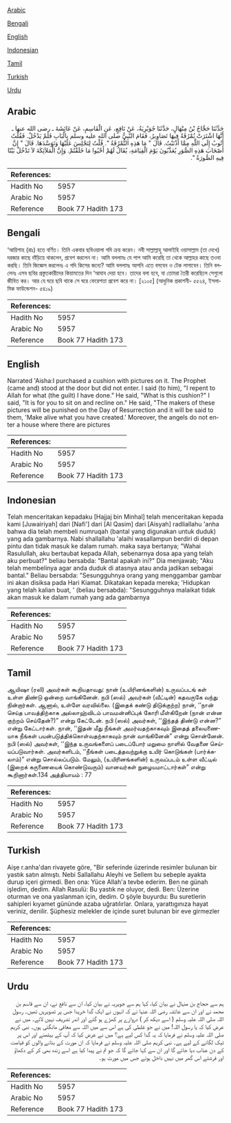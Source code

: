 [Arabic](#arabic)

[Bengali](#bengali)

[English](#english)

[Indonesian](#indonesian)

[Tamil](#tamil)

[Turkish](#turkish)

[Urdu](#urdu)

## Arabic


<div dir="rtl" lang="ar" style={{fontSize:'larger',backgroundColor:'#f8f9fa',padding:20}}>
حَدَّثَنَا حَجَّاجُ بْنُ مِنْهَالٍ، حَدَّثَنَا جُوَيْرِيَةُ، عَنْ نَافِعٍ، عَنِ الْقَاسِمِ، عَنْ عَائِشَةَ ـ رضى الله عنها ـ أَنَّهَا اشْتَرَتْ نُمْرُقَةً فِيهَا تَصَاوِيرُ، فَقَامَ النَّبِيُّ صلى الله عليه وسلم بِالْبَابِ فَلَمْ يَدْخُلْ‏.‏ فَقُلْتُ أَتُوبُ إِلَى اللَّهِ مِمَّا أَذْنَبْتُ‏.‏ قَالَ ‏"‏ مَا هَذِهِ النُّمْرُقَةُ ‏"‏‏.‏ قُلْتُ لِتَجْلِسَ عَلَيْهَا وَتَوَسَّدَهَا‏.‏ قَالَ ‏"‏ إِنَّ أَصْحَابَ هَذِهِ الصُّوَرِ يُعَذَّبُونَ يَوْمَ الْقِيَامَةِ، يُقَالُ لَهُمْ أَحْيُوا مَا خَلَقْتُمْ‏.‏ وَإِنَّ الْمَلاَئِكَةَ لاَ تَدْخُلُ بَيْتًا فِيهِ الصُّورَةُ ‏"‏‏.‏
</div>
<div style={{backgroundColor:'#f8f9fa',padding:20, marginBottom: 10}}><table> <thead> <tr> <th>References:</th> <th></th> </tr> </thead> <tbody><tr><td>Hadith No</td><td>5957</td></tr><tr><td>Arabic No</td><td>5957</td></tr><tr><td>Reference</td><td>Book 77 Hadith 173</td></tr></tbody></table></div>

## Bengali


<div dir="ltr" lang="bn" style={{fontSize:'larger',backgroundColor:'#f8f9fa',padding:20}}>
‘আয়িশাহ (রাঃ) হতে বর্ণিত। তিনি একবার ছবিওয়ালা গদি ক্রয় করেন। নবী সাল্লাল্লাহু আলাইহি ওয়াসাল্লাম (তা দেখে) দরজার কাছে দাঁড়িয়ে থাকলেন, প্রবেশ করলেন না। আমি বললামঃ যে পাপ আমি করেছি তা থেকে আল্লাহর কাছে তওবা করছি। তিনি জিজ্ঞেস করলেনঃ এ গদি কিসের জন্যে? আমি বললামঃ আপনি এতে বসবেন ও টেক লাগাবেন। তিনি বললেনঃ এসব ছবির প্রস্তুতকারীদের কিয়ামতের দিন ‘আযাব দেয়া হবে। তাদের বলা হবে, যা তোমরা তৈরী করেছিলে সেগুলো জীবিত কর। আর যে ঘরে ছবি থাকে সে ঘরে ফেরেশতা প্রবেশ করে না। [২১০৫] (আধুনিক প্রকাশনী- ৫৫২৪, ইসলামিক ফাউন্ডেশন- ৫৪১৯)
</div>
<div style={{backgroundColor:'#f8f9fa',padding:20, marginBottom: 10}}><table> <thead> <tr> <th>References:</th> <th></th> </tr> </thead> <tbody><tr><td>Hadith No</td><td>5957</td></tr><tr><td>Arabic No</td><td>5957</td></tr><tr><td>Reference</td><td>Book 77 Hadith 173</td></tr></tbody></table></div>

## English


<div dir="ltr" lang="en" style={{fontSize:'larger',backgroundColor:'#f8f9fa',padding:20}}>
Narrated 'Aisha:I purchased a cushion with pictures on it. The Prophet (came and) stood at the door but did not enter. I said (to him), "I repent to Allah for what (the guilt) I have done." He said, "What is this cushion?" I said, "It is for you to sit on and recline on." He said, "The makers of these pictures will be punished on the Day of Resurrection and it will be said to them, 'Make alive what you have created.' Moreover, the angels do not enter a house where there are pictures
</div>
<div style={{backgroundColor:'#f8f9fa',padding:20, marginBottom: 10}}><table> <thead> <tr> <th>References:</th> <th></th> </tr> </thead> <tbody><tr><td>Hadith No</td><td>5957</td></tr><tr><td>Arabic No</td><td>5957</td></tr><tr><td>Reference</td><td>Book 77 Hadith 173</td></tr></tbody></table></div>

## Indonesian


<div dir="ltr" lang="id" style={{fontSize:'larger',backgroundColor:'#f8f9fa',padding:20}}>
Telah menceritakan kepadaku [Hajjaj bin Minhal] telah menceritakan kepada kami [Juwairiyah] dari [Nafi'] dari [Al Qasim] dari [Aisyah] radliallahu 'anha bahwa dia telah membeli numruqah (bantal yang digunakan untuk duduk) yang ada gambarnya. Nabi shallallahu 'alaihi wasallampun berdiri di depan pintu dan tidak masuk ke dalam rumah. maka saya bertanya; "Wahai Rasulullah, aku bertaubat kepada Allah, sebenarnya dosa apa yang telah aku perbuat?" beliau bersabda: "Bantal apakah ini?" Dia menjawab; "Aku telah membelinya agar anda duduk di atasnya atau anda jadikan sebagai bantal." Beliau bersabda: "Sesungguhnya orang yang menggambar gambar ini akan disiksa pada Hari Kiamat. Dikatakan kepada mereka; 'Hidupkan yang telah kalian buat, ' (beliau bersabda): "Sesungguhnya malaikat tidak akan masuk ke dalam rumah yang ada gambarnya
</div>
<div style={{backgroundColor:'#f8f9fa',padding:20, marginBottom: 10}}><table> <thead> <tr> <th>References:</th> <th></th> </tr> </thead> <tbody><tr><td>Hadith No</td><td>5957</td></tr><tr><td>Arabic No</td><td>5957</td></tr><tr><td>Reference</td><td>Book 77 Hadith 173</td></tr></tbody></table></div>

## Tamil


<div dir="ltr" lang="ta" style={{fontSize:'larger',backgroundColor:'#f8f9fa',padding:20}}>
ஆயிஷா (ரலி) அவர்கள் கூறியதாவது: நான் (உயிரினங்களின்) உருவப்படங் கள் உள்ள திண்டு ஒன்றை வாங்கினேன். நபி (ஸல்) அவர்கள் (வீட்டின்) கதவருகே வந்து நின்றார்கள். ஆனால், உள்ளே வரவில்லை. (இதைக் கண்டு திடுக்குற்ற) நான், ‘‘நான் செய்த பாவத்திற்காக அல்லாஹ்விடம் பாவமன்னிப்புக் கோரி மீள்கிறேன் (நான் என்ன குற்றம் செய்தேன்?)” என்று கேட்டேன். நபி (ஸல்) அவர்கள், ‘‘இந்தத் திண்டு என்ன?” என்று கேட்டார்கள். நான், ‘‘இதன் மீது நீங்கள் அமர்வதற்காகவும் இதைத் தலையணையாக நீங்கள் பயன்படுத்திக்கொள்வதற்காகவும் நான் வாங்கினேன்” என்று சொன்னேன். நபி (ஸல்) அவர்கள், ‘‘இந்த உருவங்களைப் படைப்போர் மறுமை நாளில் வேதனை செய்யப்படுவார்கள். அவர்களிடம், ‘‘நீங்கள் படைத்தவற்றுக்கு உயிர் கொடுங்கள் (பார்க்கலாம்)” என்று சொல்லப்படும். மேலும், (உயிரினங்களின்) உருவப்படம் உள்ள வீட்டில் (இறைக் கருணையைக் கொண்டுவரும்) வானவர்கள் நுழையமாட்டார்கள்” என்று கூறினார்கள்.134 அத்தியாயம் : 77
</div>
<div style={{backgroundColor:'#f8f9fa',padding:20, marginBottom: 10}}><table> <thead> <tr> <th>References:</th> <th></th> </tr> </thead> <tbody><tr><td>Hadith No</td><td>5957</td></tr><tr><td>Arabic No</td><td>5957</td></tr><tr><td>Reference</td><td>Book 77 Hadith 173</td></tr></tbody></table></div>

## Turkish


<div dir="ltr" lang="tr" style={{fontSize:'larger',backgroundColor:'#f8f9fa',padding:20}}>
Aişe r.anha'dan rivayete göre, "Bir seferinde üzerinde resimler bulunan bir yastık satın almıştı. Nebi Sallallahu Aleyhi ve Sellem bu sebeple ayakta durup içeri girmedi. Ben ona: Yüce Allah'a tevbe ederim. Ben ne günah işledim, dedim. Allah Rasulü: Bu yastık ne oluyor, dedi. Ben: Üzerine oturman ve ona yaslanman için, dedim. O şöyle buyurdu: Bu suretlerin sahipleri kıyamet gününde azaba uğratılırlar. Onlara, yarattıgınıza hayat veriniz, denilir. Şüphesiz melekler de içinde suret bulunan bir eve girmezler
</div>
<div style={{backgroundColor:'#f8f9fa',padding:20, marginBottom: 10}}><table> <thead> <tr> <th>References:</th> <th></th> </tr> </thead> <tbody><tr><td>Hadith No</td><td>5957</td></tr><tr><td>Arabic No</td><td>5957</td></tr><tr><td>Reference</td><td>Book 77 Hadith 173</td></tr></tbody></table></div>

## Urdu


<div dir="rtl" lang="ur" style={{fontSize:'larger',backgroundColor:'#f8f9fa',padding:20}}>
ہم سے حجاج بن منہال نے بیان کیا، کہا ہم سے جویریہ نے بیان کیا، ان سے نافع نے، ان سے قاسم بن محمد نے اور ان سے عائشہ رضی اللہ عنہا نے کہ انہوں نے ایک گدا خریدا جس پر تصویریں تھیں۔ رسول اللہ صلی اللہ علیہ وسلم ( اسے دیکھ کر ) دروازے پر کھڑے ہو گئے اور اندر تشریف نہیں لائے۔ میں نے عرض کیا کہ یا رسول اللہ! میں نے جو غلطی کی ہے اس سے میں اللہ سے معافی مانگتی ہوں۔ نبی کریم صلی اللہ علیہ وسلم نے فرمایا کہ یہ گدا کس لیے ہے؟ میں نے عرض کیا کہ آپ کے بیٹھنے اور اس پر ٹیک لگانے کے لیے ہے۔ نبی کریم صلی اللہ علیہ وسلم نے فرمایا کہ ان مورت کے بنانے والوں کو قیامت کے دن عذاب دیا جائے گا اور ان سے کہا جائے گا کہ جو تم نے پیدا کیا ہے اسے زندہ بھی کر کے دکھاؤ اور فرشتے اس گھر میں نہیں داخل ہوتے جس میں مورت ہو۔
</div>
<div style={{backgroundColor:'#f8f9fa',padding:20, marginBottom: 10}}><table> <thead> <tr> <th>References:</th> <th></th> </tr> </thead> <tbody><tr><td>Hadith No</td><td>5957</td></tr><tr><td>Arabic No</td><td>5957</td></tr><tr><td>Reference</td><td>Book 77 Hadith 173</td></tr></tbody></table></div>